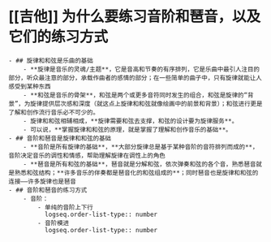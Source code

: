 # [[吉他]] 为什么要练习音阶和琶音，以及它们的练习方式
	- ## 旋律和和弦是乐曲的基础
		- **旋律是音乐的灵魂/主题**，它是音高和节奏的有序排列，它是乐曲中最引人注目的部分，听众最注意的部分，承载作曲者的感情的部分；在一些简单的曲子中，只有旋律就能让人感受到某种东西
		- **和弦是音乐的骨架**，和弦是两个或更多音符同时发生的组合，和弦是旋律的“背景”，为旋律提供层次感和深度（就这点上旋律和和弦就像绘画中的前景和背景）；和弦进行更是了解和创作流行音乐必不可少的。
		- 旋律和和弦相辅相成，**旋律需要和弦去支撑，和弦的设计要为旋律服务**。
		- 可以说，**掌握旋律和和弦的原理，就是掌握了理解和创作音乐的基础**。
	- ## 音阶和琶音是旋律和和弦的基础
		- **音阶是所有旋律的基础**，**大部分旋律总是基于某种音阶的音符排列而成的**，音阶决定音乐的调性和情感，帮助理解旋律在调性上的角色
		- **琶音是所有和弦的基础**，琶音就是分解和弦，依次弹奏和弦的各个音，熟悉琶音就是熟悉和弦结构；**许多音乐的伴奏都是琶音化的和弦组成的**；同时琶音也是旋律和和弦的连接——许多旋律也是琶音
	- ## 音阶和琶音的练习方式
		- 音阶：
			- 单纯的音阶上下行
			  logseq.order-list-type:: number
			- 音阶模进
			  logseq.order-list-type:: number